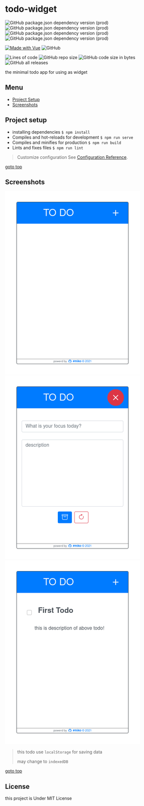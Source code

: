 # todo-widget

![GitHub package.json dependency version (prod)](https://img.shields.io/github/package-json/dependency-version/miko-github/todo-with-vue/vue)
![GitHub package.json dependency version (prod)](https://img.shields.io/github/package-json/dependency-version/miko-github/todo-with-vue/vuex)
![GitHub package.json dependency version (prod)](https://img.shields.io/github/package-json/dependency-version/miko-github/todo-with-vue/bootstrap)
![GitHub package.json dependency version (prod)](https://img.shields.io/github/package-json/dependency-version/miko-github/todo-with-vue/bootstrap-vue)

[![Made with Vue](https://img.shields.io/badge/Vue-2-blue?logo=vue.js&logoColor=white)](https://www.npmjs.com/package/vue)
![GitHub](https://img.shields.io/github/license/miko-github/todo-with-vue)

![Lines of code](https://img.shields.io/tokei/lines/github/miko-github/todo-with-vue)
![GitHub repo size](https://img.shields.io/github/repo-size/miko-github/todo-with-vue)
![GitHub code size in bytes](https://img.shields.io/github/languages/code-size/miko-github/todo-with-vue)
![GitHub all releases](https://img.shields.io/github/downloads/miko-github/todo-with-vue/total)

the minimal todo app for using as widget

## Menu

- [Project Setup](#project-setup)
- [Screenshots](#screenshots)

## Project setup

- installing dependencies `$ npm install`
- Compiles and hot-reloads for development `$ npm run serve`
- Compiles and minifies for production `$ npm run build`
- Lints and fixes files `$ npm run lint`

> Customize configuration
> See [Configuration Reference](https://cli.vuejs.org/config/).

[goto top](#menu)

## Screenshots

![empty-viwe](./src/assets/screen-shots/empty-view.png)
![input-view](./src/assets/screen-shots/input-view.png)
![list-view](./src/assets/screen-shots/list-view.png)

> this todo use `localStorage` for saving data
>
> may change to `indexedDB`

[goto top](#menu)

## License

this project is Under MIT License
